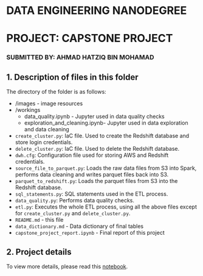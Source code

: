 # DATA ENGINEERING NANODEGREE
# PROJECT: CAPSTONE PROJECT
### SUBMITTED BY: AHMAD HATZIQ BIN MOHAMAD

## 1. Description of files in this folder

The directory of the folder is as follows:
* /images - image resources
* /workings 
	* data_quality.ipynb - Jupyter used in data quality checks
	* exploration_and_cleaning.ipynb- Jupyter used in data exploration and data cleaning
* `create_cluster.py`: IaC file. Used to create the Redshift database and store login credentials. 
* `delete_cluster.py`: IaC file. Used to delete the Redshift database. 
* `dwh.cfg`: Configuration file used for storing AWS and Redshift credentials.
* `source_file_to_parquet.py`: Loads the raw data files from S3 into Spark, performs data cleaning and writes parquet files back into S3.
* `parquet_to_redshift.py`: Loads the parquet files from S3 into the Redshift database.
* `sql_statements.py`: SQL statements used in the ETL process.
* `data_quality.py`: Performs data quality checks.
* `etl.py`: Executes the whole ETL process, using all the above files except for `create_cluster.py` and `delete_cluster.py`.
* `README.md` - this file
* `data_dictionary.md` - Data dictionary of final tables
* `capstone_project_report.ipynb` - Final report of this project

## 2. Project details

To view more details, please read this [notebook](capstone_project_report.ipynb).